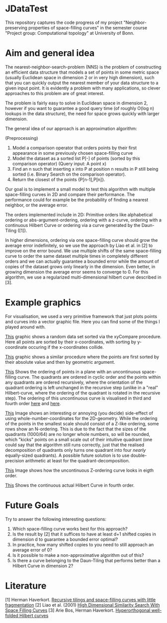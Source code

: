 # JDataTest

This repository captures the code progress of my project "Neighbor-preserving properties of space-filling curves" in the semester course "Project group: Computational topology" at University of Bonn.

# Aim and general idea

The nearest-neighbor-search-problem (NNS) is the problem of constructing an efficient data structure that models a set of points in some metric space (usually Euclidean space in dimension 2 or in very high dimension), such that you can quickly output the nearest member of your data structure to a given input point. It is evidently a problem with many applications, so clever approaches to this problem are of great interest.

The problem is fairly easy to solve in Euclidean space in dimension 2, however if you want to guarantee a good query time (of roughly O(log n) lookups in the data structure), the need for space grows quickly with larger dimension.

The general idea of our approach is an approximation algorithm:

(Preprocessing)
1. Model a comparison operator that orders points by their first appearance in some previously chosen space-filling curve
2. Model the dataset as a sorted list P[-]  of points (sorted by this comparison operator)
(Query input: A point x)
3. Find an n such that inserting x into P at position n results in P still being sorted (i.e. Binary Search on the comparison operator).
4. Return the closest of the points {P[n-1],P[n]}.

Our goal is to implement a small model to test this algorithm with multiple space-filling curves in 2D and compare their performance. The performance could for example be the probability of finding a nearest neighbor, or the average error.

The orders implemented include in 2D: Primitive orders like alphabetical ordering or abs-argument-ordering, ordering with a z-curve, ordering with a continuous Hilbert Curve or ordering via a curve generated by the Daun-Tiling ([1]).

In higher dimensions, ordering via one space-filling curve should grow the average error indefinitely, so we use the approach by Liao et al. in [2] to improve on the error bound. We use multiple shifts of the same space-filling curve to order the same dataset multiple times in completely different orders and we can actually guarantee a bounded error while the amount of copies of the dataset grows only linearly in the dimension. Even better, in growing dimension the average error seems to converge to 0. For this algorithm, we use a regularized multi-dimensional hilbert curve described in [3].

# Example graphics

For visualisation, we used a very primitive framework that just plots points and curves into a vector graphic file. Here you can find some of the things I played around with.

[This](https://raw.githubusercontent.com/hairbeRt/JDataTest/master/pictures/xy.svg?sanitize=true) graphic shows a random data set sorted via the xyCompare procedure. Here all points are sorted by their x-coordinates, with sorting by y-coordinate occuring if the x-coordinates collide.

[This](https://raw.githubusercontent.com/hairbeRt/JDataTest/master/pictures/abs.svg?sanitize=true) graphic shows a similar procedure where the points are first sorted by their absolute value and then by geometric argument.

[This](https://raw.githubusercontent.com/hairbeRt/JDataTest/master/pictures/hilbert.svg?sanitize=true) Shows the ordering of points in a plane with an uncontinuous space-filling curve. The quadrants are ordered in cyclic order and the points within any quadrants are ordered recursively, where the orientation of the quadrant ordering is left unchanged in the recursive step (unlike in a "real" Hilbert-curve, where the ordering of the quadrant is rotated in the recursive step). The ordering of this uncontinuous curve is visualised in third and fourth order [here](https://raw.githubusercontent.com/hairbeRt/JDataTest/master/pictures/uncontinuous_third_order.svg?sanitize=true) and [here](https://raw.githubusercontent.com/hairbeRt/JDataTest/master/pictures/uncontinuous_fourth_order.svg?sanitize=true).

[This](https://raw.githubusercontent.com/hairbeRt/JDataTest/master/pictures/64_uncontinuous.svg?sanitize=true) Image shows an interesting or annoying (you decide) side-effect of using whole-number-coordinates for the 2D-geometry. While the ordering of the points in the smallest scale should consist of a Z-like ordering, some rows show an N-ordering. This is due to the fact that the sizes of the quadrants (1000/64) are no longer whole numbers, so will be rounded, which "kicks" points on a small scale out of their intuitive quadrant (one could say that the algorithm still runs correctly, just that the realised decomposition of quadrants only turns one quadrant into four _nearly_ equally-sized quadrants). A possible future solution is to use double-precision arithmetic at least for the quadrant-decomposition.

[This](https://raw.githubusercontent.com/hairbeRt/JDataTest/master/pictures/uncontinuousHilbert.svg?sanitize=true) Image shows how the uncontinuous Z-ordering curve looks in eigth order.

[This](https://raw.githubusercontent.com/hairbeRt/JDataTest/master/pictures/uncontinuousHilbert.svg?sanitize=true) Shows the continuous actual Hilbert Curve in fourth order.

# Future Goals

Try to answer the following interesting questions:

1. Which space-filling curve works best for this approach?
2. Is the result by [2] that it suffices to have at least d+1 shifted copies in dimension d to guarantee a bounded error optimal?
3. In practice, how many shifted copies to you need to still approach an average error of 0?
4. Is it possible to make a non-approximative algorithm out of this?
5. Is there a curve belonging to the Daun-Tiling that performs better than a Hilbert Curve in dimension 2?

# Literature
[1] Herman Haverkort. [Recursive tilings and space-filling curves with little fragmentation](https://arxiv.org/abs/1002.1843)
[2] Liao et al. (2001) [High Dimensional Similarity Search With Space Filling Curves](https://ieeexplore.ieee.org/document/914876)
[3] Arie Bos, Herman Haverkort. [Hyperorthogonal well-folded Hilbert curves](https://arxiv.org/abs/1508.02517)
